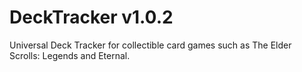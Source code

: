 # DeckTracker v1.0.2
Universal Deck Tracker for collectible card games such as The Elder Scrolls: Legends and Eternal.
